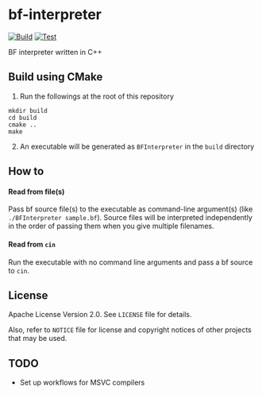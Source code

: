 # bf-interpreter
[![Build](https://github.com/yu-yama/bf-interpreter/actions/workflows/build.yml/badge.svg)](https://github.com/yu-yama/bf-interpreter/actions/workflows/build.yml)
[![Test](https://github.com/yu-yama/bf-interpreter/actions/workflows/test.yml/badge.svg)](https://github.com/yu-yama/bf-interpreter/actions/workflows/test.yml)

BF interpreter written in C++

## Build using CMake
1. Run the followings at the root of this repository
```
mkdir build
cd build
cmake ..
make
```
2. An executable will be generated as `BFInterpreter` in the `build` directory

## How to
#### Read from file(s)
Pass bf source file(s) to the executable as command-line argument(s) (like `./BFInterpreter sample.bf`). Source files will be interpreted independently in the order of passing them when you give multiple filenames.

#### Read from `cin`
Run the executable with no command line arguments and pass a bf source to `cin`.

## License
Apache License Version 2.0. See `LICENSE` file for details.

Also, refer to `NOTICE` file for license and copyright notices of other projects that may be used.

## TODO
* Set up workflows for MSVC compilers
